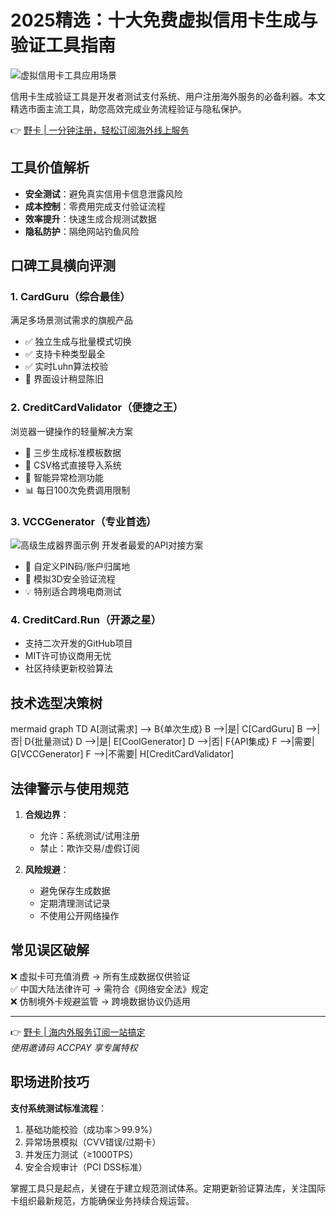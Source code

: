 # 2025精选：十大免费虚拟信用卡生成与验证工具指南

![虚拟信用卡工具应用场景](/009900?text=支付系统测试+隐私保护)

信用卡生成验证工具是开发者测试支付系统、用户注册海外服务的必备利器。本文精选市面主流工具，助您高效完成业务流程验证与隐私保护。

👉 [野卡 | 一分钟注册，轻松订阅海外线上服务](https://bbtdd.com/yeka)

## 工具价值解析
- **安全测试**：避免真实信用卡信息泄露风险
- **成本控制**：零费用完成支付验证流程
- **效率提升**：快速生成合规测试数据
- **隐私防护**：隔绝网站钓鱼风险

## 口碑工具横向评测

### 1. CardGuru（综合最佳）
满足多场景测试需求的旗舰产品
- ✅ 独立生成与批量模式切换
- ✅ 支持卡种类型最全
- ✅ 实时Luhn算法校验
- 🚫 界面设计稍显陈旧

### 2. CreditCardValidator（便捷之王）
浏览器一键操作的轻量解决方案
- 🌟 三步生成标准模板数据
- 🌟 CSV格式直接导入系统
- 🌟 智能异常检测功能
- 📊 每日100次免费调用限制

### 3. VCCGenerator（专业首选）
![高级生成器界面示例](/003366?text=数据字段定制面板)
开发者最爱的API对接方案
- 🔧 自定义PIN码/账户归属地
- 🔧 模拟3D安全验证流程
- 💡 特别适合跨境电商测试

### 4. CreditCard.Run（开源之星）
- 支持二次开发的GitHub项目
- MIT许可协议商用无忧
- 社区持续更新校验算法

## 技术选型决策树
mermaid
graph TD
    A[测试需求] --> B{单次生成}
    B -->|是| C[CardGuru]
    B -->|否| D{批量测试}
    D -->|是| E[CoolGenerator]
    D -->|否| F{API集成}
    F -->|需要| G[VCCGenerator]
    F -->|不需要| H[CreditCardValidator]


## 法律警示与使用规范
1. **合规边界**：
   - 允许：系统测试/试用注册
   - 禁止：欺诈交易/虚假订阅
 
2. **风险规避**：
   - 避免保存生成数据
   - 定期清理测试记录
   - 不使用公开网络操作

## 常见误区破解
❌ 虚拟卡可充值消费 → 所有生成数据仅供验证  
✅ 中国大陆法律许可 → 需符合《网络安全法》规定  
❌ 仿制境外卡规避监管 → 跨境数据协议仍适用  

---

👉 [野卡 | 海内外服务订阅一站搞定](https://bbtdd.com/yeka)  
*使用邀请码 ACCPAY 享专属特权*

## 职场进阶技巧
**支付系统测试标准流程**：
1. 基础功能校验（成功率＞99.9%）
2. 异常场景模拟（CVV错误/过期卡）
3. 并发压力测试（≥1000TPS）
4. 安全合规审计（PCI DSS标准）

掌握工具只是起点，关键在于建立规范测试体系。定期更新验证算法库，关注国际卡组织最新规范，方能确保业务持续合规运营。